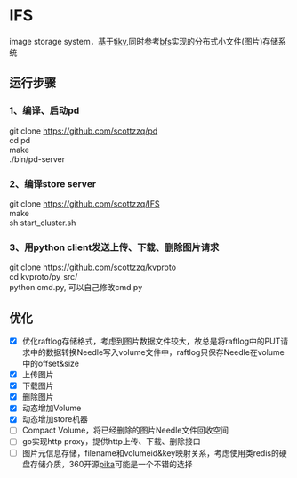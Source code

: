 # IFS
image storage system，基于[tikv](https://github.com/pingcap/tikv),同时参考[bfs](https://github.com/Terry-Mao/bfs)实现的分布式小文件(图片)存储系统 <br>
## 运行步骤 <br>
### 1、编译、启动pd <br>
git clone https://github.com/scottzzq/pd  <br>
cd pd <br>
make <br>
./bin/pd-server <br>

### 2、编译store server <br>
git clone https://github.com/scottzzq/IFS <br>
make <br>
sh start_cluster.sh <br>

### 3、用python client发送上传、下载、删除图片请求 <br>
git clone https://github.com/scottzzq/kvproto <br> 
cd kvproto/py_src/ <br>
python cmd.py, 可以自己修改cmd.py <br>

## 优化
- [x] 优化raftlog存储格式，考虑到图片数据文件较大，故总是将raftlog中的PUT请求中的数据转换Needle写入volume文件中，raftlog只保存Needle在volume中的offset&size
- [x] 上传图片
- [x] 下载图片
- [x] 删除图片
- [x] 动态增加Volume
- [x] 动态增加store机器
- [ ] Compact Volume，将已经删除的图片Needle文件回收空间
- [ ] go实现http proxy，提供http上传、下载、删除接口
- [ ] 图片元信息存储，filename和volumeid&key映射关系，考虑使用类redis的硬盘存储介质，360开源[pika](https://github.com/Qihoo360/pika)可能是一个不错的选择
